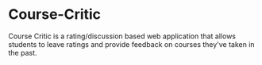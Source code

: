 # Course-Critic
 Course Critic is a rating/discussion based web application that allows students to leave ratings and provide feedback on courses they've taken in the past. 
